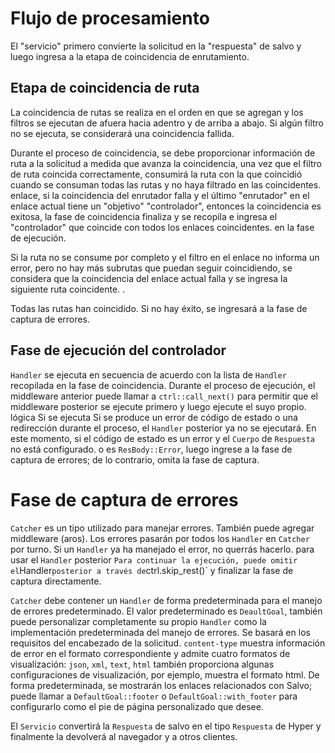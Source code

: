 # Flujo de procesamiento

El "servicio" primero convierte la solicitud en la "respuesta" de salvo y luego ingresa a la etapa de coincidencia de enrutamiento.

## Etapa de coincidencia de ruta

La coincidencia de rutas se realiza en el orden en que se agregan y los filtros se ejecutan de afuera hacia adentro y de arriba a abajo. Si algún filtro no se ejecuta, se considerará una coincidencia fallida.

Durante el proceso de coincidencia, se debe proporcionar información de ruta a la solicitud a medida que avanza la coincidencia, una vez que el filtro de ruta coincida correctamente, consumirá la ruta con la que coincidió cuando se consuman todas las rutas y no haya filtrado en las coincidentes. enlace, si la coincidencia del enrutador falla y el último "enrutador" en el enlace actual tiene un "objetivo" "controlador", entonces la coincidencia es exitosa, la fase de coincidencia finaliza y se recopila e ingresa el "controlador" que coincide con todos los enlaces coincidentes. en la fase de ejecución.

Si la ruta no se consume por completo y el filtro en el enlace no informa un error, pero no hay más subrutas que puedan seguir coincidiendo, se considera que la coincidencia del enlace actual falla y se ingresa la siguiente ruta coincidente. .

Todas las rutas han coincidido. Si no hay éxito, se ingresará a la fase de captura de errores.

## Fase de ejecución del controlador

`Handler` se ejecuta en secuencia de acuerdo con la lista de `Handler` recopilada en la fase de coincidencia. Durante el proceso de ejecución, el middleware anterior puede llamar a `ctrl::call_next()` para permitir que el middleware posterior se ejecute primero y luego ejecute el suyo propio. lógica Si se ejecuta Si se produce un error de código de estado o una redirección durante el proceso, el `Handler` posterior ya no se ejecutará. En este momento, si el código de estado es un error y el `Cuerpo` de `Respuesta` no está configurado. o es `ResBody::Error`, luego ingrese a la fase de captura de errores; de lo contrario, omita la fase de captura.

# Fase de captura de errores

`Catcher` es un tipo utilizado para manejar errores. También puede agregar middleware (aros). Los errores pasarán por todos los `Handler` en `Catcher` por turno. Si un `Handler` ya ha manejado el error, no querrás hacerlo. para usar el `Handler` posterior ` Para continuar la ejecución, puede omitir el `Handler` posterior a través de `ctrl.skip_rest()` y finalizar la fase de captura directamente.

`Catcher` debe contener un `Handler` de forma predeterminada para el manejo de errores predeterminado. El valor predeterminado es `DeaultGoal`, también puede personalizar completamente su propio `Handler` como la implementación predeterminada del manejo de errores. Se basará en los requisitos del encabezado de la solicitud. `content-type` muestra información de error en el formato correspondiente y admite cuatro formatos de visualización: `json`, `xml`, `text`, `html` también proporciona algunas configuraciones de visualización, por ejemplo, muestra el formato html. De forma predeterminada, se mostrarán los enlaces relacionados con Salvo; puede llamar a `DefaultGoal::footer` o `DefaultGoal::with_footer` para configurarlo como el pie de página personalizado que desee.

El `Servicio` convertirá la `Respuesta` de salvo en el tipo `Respuesta` de Hyper y finalmente la devolverá al navegador y a otros clientes.